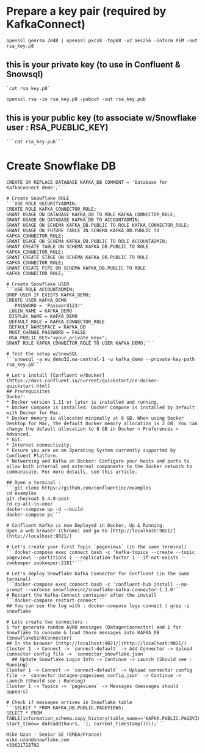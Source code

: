 
# Prepare a key pair (required by KafkaConnect)
  `openssl genrsa 2048 | openssl pkcs8 -topk8 -v2 aes256 -inform PEM -out rsa_key.p8`
  ## this is your private key (to use in Confluent & Snowsql)
    `cat rsa_key.p8`
  `openssl rsa -in rsa_key.p8 -pubout -out rsa_key.pub`
  ## this is your public key (to associate w/Snowflake user : RSA_PU£BLIC_KEY)
    ```cat rsa_key.pub```

# Create Snowflake DB
  ```DROP TABLE IF EXISTS KAFKA_DB;
  CREATE OR REPLACE DATABASE KAFKA_DB COMMENT = 'Database for KafkaConnect demo';```

# Create Snowflake ROLE
  ```USE ROLE SECURITYADMIN;
  CREATE ROLE KAFKA_CONNECTOR_ROLE;
  GRANT USAGE ON DATABASE KAFKA_DB TO ROLE KAFKA_CONNECTOR_ROLE;
  GRANT USAGE ON DATABASE KAFKA_DB TO ACCOUNTADMIN;
  GRANT USAGE ON SCHEMA KAFKA_DB.PUBLIC TO ROLE KAFKA_CONNECTOR_ROLE;
  GRANT USAGE ON FUTURE TABLE IN SCHEMA KAFKA_DB.PUBLIC TO KAFKA_CONNECTOR_ROLE;
  GRANT USAGE ON SCHEMA KAFKA_DB.PUBLIC TO ROLE ACCOUNTADMIN;
  GRANT CREATE TABLE ON SCHEMA KAFKA_DB.PUBLIC TO ROLE KAFKA_CONNECTOR_ROLE;
  GRANT CREATE STAGE ON SCHEMA KAFKA_DB.PUBLIC TO ROLE KAFKA_CONNECTOR_ROLE;
  GRANT CREATE PIPE ON SCHEMA KAFKA_DB.PUBLIC TO ROLE KAFKA_CONNECTOR_ROLE;```

# Create Snowflake USER
  ```USE ROLE ACCOUNTADMIN;
  DROP USER IF EXISTS KAFKA_DEMO;
  CREATE USER KAFKA_DEMO
	 PASSWORD = 'Password123!'
   LOGIN_NAME = KAFKA_DEMO
   DISPLAY_NAME = KAFKA_DEMO
   DEFAULT_ROLE = KAFKA_CONNECTOR_ROLE
   DEFAULT_NAMESPACE = KAFKA_DB
   MUST_CHANGE_PASSWORD = FALSE
   RSA_PUBLIC_KEY="<your_private_key>";
  GRANT ROLE KAFKA_CONNECTOR_ROLE TO USER KAFKA_DEMO;```

# Test the setup w/SnowSQL
  ```snowsql -a eu_demo32.eu-central-1 -u kafka_demo --private-key-path rsa_key.p8```

# Let's install [Confluent w/Docker](https://docs.confluent.io/current/quickstart/ce-docker-quickstart.html)
  ## Prerequisites
  Docker:
  * Docker version 1.11 or later is installed and running.
  * Docker Compose is installed. Docker Compose is installed by default with Docker for Mac.
  * Docker memory is allocated minimally at 8 GB. When using Docker Desktop for Mac, the default Docker memory allocation is 2 GB. You can change the default allocation to 8 GB in Docker > Preferences > Advanced.
  * Git.
  * Internet connectivity.
  * Ensure you are on an Operating System currently supported by Confluent Platform.
  * Networking and Kafka on Docker: Configure your hosts and ports to allow both internal and external components to the Docker network to communicate. For more details, see this article.

  ## Open a terminal :
  ```git clone https://github.com/confluentinc/examples
  cd examples
  git checkout 5.4.0-post
  cd cp-all-in-one/
  docker-compose up -d --build
  docker-compose ps```

# Confluent Kafka is now Deployed in Docker, Up & Running.
  Open a web browser (Chrome) and go to [http://localhost:9021/](http://localhost:9021/)

# Let's create your first Topic `pageviews` (in the same terminal)
  ```docker-compose exec connect bash -c 'kafka-topics --create --topic pageviews --partitions 1 --replication-factor 1 --if-not-exists --zookeeper zookeeper:2181'```

# Let's deploy Snowflake Kafka Connector for Confluent (in the same terminal)
  ```docker-compose exec connect bash -c 'confluent-hub install --no-prompt --verbose snowflakeinc/snowflake-kafka-connector:1.1.0'```
# Restart the Kafka-Connect container after the install
  ```docker-compose restart connect```
  ## You can see the log with : docker-compose logs connect | grep -i snowflake

# Lets create two connectors :
1 for generate random AVRO messages (DatagenConnector) and 1 for Snowflake to consume & load those messages into KAFKA_DB (SnowflakeSinkConnector)
  ## In the browser [http://localhost:9021/](http://localhost:9021/)
  Cluster 1 -> Connect -> `connect-default` -> Add Connector -> Upload connector config file -> `connector_snowflake.json`
    ## Update Snowflake Login Info -> Continue -> Launch (Should see : Running)
  Cluster 1 -> Connect -> `connect-default` -> Upload connector config file -> `connector_datagen-pageviews_config.json` -> Continue -> Launch (Should see : Running)
  Cluster 1 -> Topics -> `pageviews` -> Messages (messages should appears)

# Check if messages arrives in Snowflake table
  ```SELECT * FROM KAFKA_DB.PUBLIC.PAGEVIEWS;
  SELECT * FROM TABLE(information_schema.copy_history(table_name=>'KAFKA.PUBLIC.PAGEVIEWS', start_time=> dateadd(hours, -1, current_timestamp())));```

Mike Uzan - Senior SE (EMEA/France)
mike.uzan@snowflake.com
+33621728792
